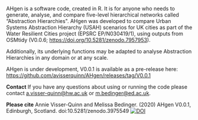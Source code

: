 AHgen is a software code, created in R. It is for anyone who needs to generate, analyse, and compare five-level hierarchical networks called “Abstraction Hierarchies". AHgen was developed to compare Urban Systems Abstraction Hierarchy (USAH) scenarios for UK cities as part of the Water Resilient Cities project (EPSRC EP/N030419/1), using outputs from OSMtidy (V0.0.6; https://doi.org/10.5281/zenodo.7957953). 

Additionally, its underlying functions may be adapted to analyse Abstraction Hierarchies in any domain or at any scale.

AHgen is under development, V0.0.1 is available as a pre-release here: https://github.com/avisserquinn/AHgen/releases/tag/V0.0.1

**Contact** If you have any questions about using or running the code please contact a.visser-quinn@hw.ac.uk or m.bedinger@ed.ac.uk.

**Please cite** Annie Visser-Quinn and Melissa Bedinger. (2020) AHgen V0.0.1, Edinburgh, Scotland. doi:10.5281/zenodo.3975549 [![DOI](https://zenodo.org/badge/DOI/10.5281/zenodo.3975549.svg)](https://doi.org/10.5281/zenodo.3975549)

